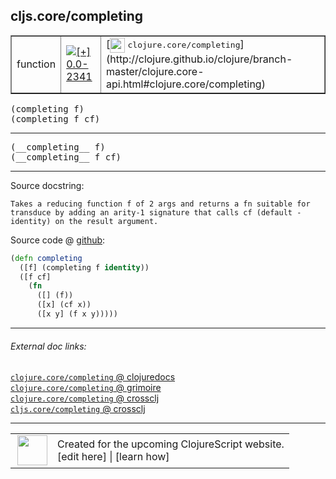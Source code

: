 ## cljs.core/completing



 <table border="1">
<tr>
<td>function</td>
<td><a href="https://github.com/cljsinfo/cljs-api-docs/tree/0.0-2341"><img valign="middle" alt="[+] 0.0-2341" title="Added in 0.0-2341" src="https://img.shields.io/badge/+-0.0--2341-lightgrey.svg"></a> </td>
<td>
[<img height="24px" valign="middle" src="http://i.imgur.com/1GjPKvB.png"> <samp>clojure.core/completing</samp>](http://clojure.github.io/clojure/branch-master/clojure.core-api.html#clojure.core/completing)
</td>
</tr>
</table>

<samp>(completing f)</samp><br>
<samp>(completing f cf)</samp><br>

---

 <samp>
(__completing__ f)<br>
</samp>
 <samp>
(__completing__ f cf)<br>
</samp>

---





Source docstring:

```
Takes a reducing function f of 2 args and returns a fn suitable for
transduce by adding an arity-1 signature that calls cf (default -
identity) on the result argument.
```


Source code @ [github]():

```clj
(defn completing
  ([f] (completing f identity))
  ([f cf]
    (fn
      ([] (f))
      ([x] (cf x))
      ([x y] (f x y)))))
```

<!--
Repo - tag - source tree - lines:

 <pre>

</pre>

-->

---



###### External doc links:

[`clojure.core/completing` @ clojuredocs](http://clojuredocs.org/clojure.core/completing)<br>
[`clojure.core/completing` @ grimoire](http://conj.io/store/v1/org.clojure/clojure/1.7.0-beta3/clj/clojure.core/completing/)<br>
[`clojure.core/completing` @ crossclj](http://crossclj.info/fun/clojure.core/completing.html)<br>
[`cljs.core/completing` @ crossclj](http://crossclj.info/fun/cljs.core.cljs/completing.html)<br>

---

 <table>
<tr><td>
<img valign="middle" align="right" width="48px" src="http://i.imgur.com/Hi20huC.png">
</td><td>
Created for the upcoming ClojureScript website.<br>
[edit here] | [learn how]
</td></tr></table>

[edit here]:https://github.com/cljsinfo/cljs-api-docs/blob/master/cljsdoc/cljs.core/completing.cljsdoc
[learn how]:https://github.com/cljsinfo/cljs-api-docs/wiki/cljsdoc-files

<!--

This information was too distracting to show to readers, but I'll leave it
commented here since it is helpful to:

- pretty-print the data used to generate this document
- and show how to retrieve that data



The API data for this symbol:

```clj
{:ns "cljs.core",
 :name "completing",
 :signature ["[f]" "[f cf]"],
 :name-encode "completing",
 :history [["+" "0.0-2341"]],
 :type "function",
 :clj-equiv {:full-name "clojure.core/completing",
             :url "http://clojure.github.io/clojure/branch-master/clojure.core-api.html#clojure.core/completing"},
 :full-name-encode "cljs.core/completing",
 :source {:code "(defn completing\n  ([f] (completing f identity))\n  ([f cf]\n    (fn\n      ([] (f))\n      ([x] (cf x))\n      ([x y] (f x y)))))",
          :title "Source code",
          :repo "clojurescript",
          :tag "r1.9.36",
          :filename "src/main/cljs/cljs/core.cljs",
          :lines [2307 2316],
          :url "https://github.com/clojure/clojurescript/blob/r1.9.36/src/main/cljs/cljs/core.cljs#L2307-L2316"},
 :usage ["(completing f)" "(completing f cf)"],
 :full-name "cljs.core/completing",
 :docstring "Takes a reducing function f of 2 args and returns a fn suitable for\ntransduce by adding an arity-1 signature that calls cf (default -\nidentity) on the result argument.",
 :cljsdoc-url "https://github.com/cljsinfo/cljs-api-docs/blob/master/cljsdoc/cljs.core/completing.cljsdoc"}

```

Retrieve the API data for this symbol:

```clj
;; from Clojure REPL
(require '[clojure.edn :as edn])
(-> (slurp "https://raw.githubusercontent.com/cljsinfo/cljs-api-docs/catalog/cljs-api.edn")
    (edn/read-string)
    (get-in [:symbols "cljs.core/completing"]))
```

-->
